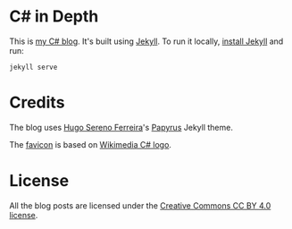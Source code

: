 # C# in Depth

This is [my C# blog](https://csharp.id). It's built using [Jekyll](https://jekyllrb.com/). To run it locally, [install Jekyll](https://jekyllrb.com/docs/installation/) and run:

    jekyll serve

# Credits

The blog uses [Hugo Sereno Ferreira](http://hugosereno.eu/)'s [Papyrus](https://github.com/hugoferreira/papyrus-theme) Jekyll theme.

The [favicon](https://csharp.id/favicon.ico) is based on [Wikimedia C# logo](https://commons.wikimedia.org/wiki/File:Csharp_Logo.png).

# License

All the blog posts are licensed under the [Creative Commons CC BY 4.0 license](https://creativecommons.org/licenses/by/4.0/).
